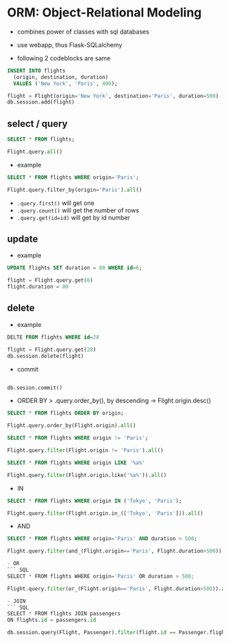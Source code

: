 # ORM: Object-Relational Modeling
- combines power of classes with sql databases
- use webapp, thus Flask-SQLalchemy

- following 2 codeblocks are same
``` SQL
INSERT INTO flights
  (origin, destination, duration)
  VALUES ('New York', 'Paris', 400);
```

``` python 
flight = Flight(origin='New York', destination='Paris', duration=500)
db.session.add(flight)
```

## select / query
``` SQL
SELECT * FROM flights;
```
``` python 
Flight.query.all()
```
  - example
``` SQL
SELECT * FROM flights WHERE origin='Paris';
```
```python
Flight.query.filter_by(origin='Paris').all()
```

- `.query.first()` will get one
- `.query.count()` will get the number of rows
- `.query.get(id=id)` will get by id number

## update
- example
``` SQL
UPDATE flights SET duration = 80 WHERE id=6; 
```
``` python
flight = Flight.query.get(6)
flight.duration = 80
```

## delete
- example
```SQL
DELTE FROM flights WHERE id=28
```
``` python
flight = Flight.query.get(28)
db.session.delete(flight)
```
- commit 
```SQL COMMIT 
```
``` python 
db.sesion.commit()
```

- ORDER BY > .query.order_by(), by descending -> Flight.origin.desc()
``` SQL
SELECT * FROM flights ORDER BY origin;
```
``` python 
Flight.query.order_by(Flight.origin).all()
```

``` SQL
SELECT * FROM flights WHERE origin != 'Paris';
```
``` python
Flight.query.filter(Flight.origin != 'Paris').all()
```

``` SQL
SELECT * FROM flights WHERE origin LIKE '%a%'
```
``` python 
Flight.query.filter(Flight.origin.like('%a%')).all()
```

- IN 

```SQL
SELECT * FROM flights WHERE origin IN ('Tokyo', 'Paris');
```
``` python 
Flight.query.filter(Flight.origin.in_(['Tokyo', 'Paris'])).all()
```

- AND
``` SQL
SELECT * FROM flights WHERE origin='Paris' AND duration > 500; 
```

``` python 
Flight.query.filter(and_(Flight.origin=='Paris', Flight.duration>500)).all()

- OR
``` SQL
SELECT * FROM flights WHERE origin='Paris' OR duration > 500; 
```

``` python 
Flight.query.filter(or_(Flight.origin=='Paris', Flight.duration>500)).all()

- JOIN
``` SQL
SELECT * FROM flights JOIN passengers
ON flights.id = passengers.id
```

``` python
db.session.query(Flight, Passenger).filter(flight.id == Passenger.flight_id).all()
```
